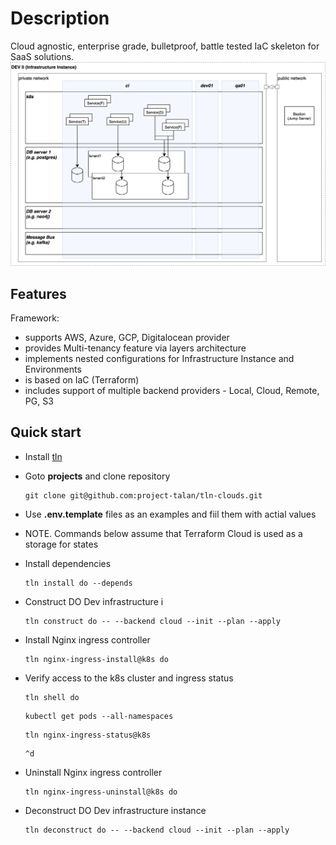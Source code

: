 # Description
Cloud agnostic, enterprise grade, bulletproof, battle tested IaC skeleton for SaaS solutions.
![Infrastructure Instance](ii.png)

## Features
Framework:
* supports AWS, Azure, GCP, Digitalocean provider
* provides Multi-tenancy feature via layers architecture
* implements nested configurations for Infrastructure Instance and Environments
* is based on IaC (Terraform)
* includes support of multiple backend providers - Local, Cloud, Remote, PG, S3

## Quick start
* Install [tln](https://www.npmjs.com/package/tln-cli)
* Goto **projects** and clone repository
  ```
  git clone git@github.com:project-talan/tln-clouds.git
  ```
* Use **.env.template** files as an examples and fiil them with actial values
* NOTE. Commands below assume that Terraform Cloud is used as a storage for states

* Install dependencies
  ```
  tln install do --depends
  ```
* Construct DO Dev infrastructure i
  ```
  tln construct do -- --backend cloud --init --plan --apply
  ```
* Install Nginx ingress controller
  ```
  tln nginx-ingress-install@k8s do
  ```
* Verify access to the k8s cluster and ingress status
  ```
  tln shell do
  ```
  ```
  kubectl get pods --all-namespaces
  ```
  ```
  tln nginx-ingress-status@k8s
  ```
  ```
  ^d
  ```
* Uninstall Nginx ingress controller
  ```
  tln nginx-ingress-uninstall@k8s do
  ```

* Deconstruct DO Dev infrastructure instance
  ```
  tln deconstruct do -- --backend cloud --init --plan --apply
  ```
